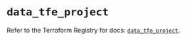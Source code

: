 # `data_tfe_project`

Refer to the Terraform Registry for docs: [`data_tfe_project`](https://registry.terraform.io/providers/hashicorp/tfe/0.61.0/docs/data-sources/project).
